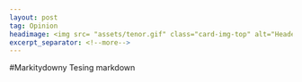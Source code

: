 ```yaml
---
layout: post
tag: Opinion
headimage: <img src= "assets/tenor.gif" class="card-img-top" alt="Header Image" width="300" height="100">
excerpt_separator: <!--more-->
---
```

#Markitydowny
Tesing markdown
